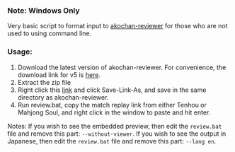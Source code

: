 ### Note: Windows Only

Very basic script to format input to [akochan-reviewer](https://github.com/Equim-chan/akochan-reviewer) for those who are not used to using command line.

### Usage:
1. Download the latest version of akochan-reviewer. For convenience, the download link for v5 is [here](https://github.com/Equim-chan/akochan-reviewer/releases/download/v0.5.0/akochan-reviewer-v0.5.0-windows-x86_64.zip).
2. Extract the zip file
3. Right click this [link](https://raw.githubusercontent.com/tsuneko/Various-Utilities/master/akochan-reviewer/review.bat) and click Save-Link-As, and save in the same directory as akochan-reviewer.
4. Run review.bat, copy the match replay link from either Tenhou or Mahjong Soul, and right click in the window to paste and hit enter.

Notes:
If you wish to see the embedded preview, then edit the `review.bat` file and remove this part: `--without-viewer`.
If you wish to see the output in Japanese, then edit the `review.bat` file and remove this part: `--lang en`.
